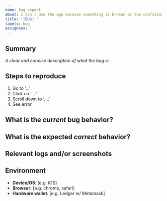 ```yaml
---
name: Bug report
about: I can't use the app because something is broken or too confusing
title: '[BUG] '
labels: bug
assignees: ''
---
```


## Summary

_A clear and concise description of what the bug is._

## Steps to reproduce

1. Go to '...'
2. Click on '....'
3. Scroll down to '....'
4. See error

## What is the _current_ bug behavior?

## What is the expected _correct_ behavior?

## Relevant logs and/or screenshots

## Environment

- **Device/OS**: [e.g. iOS]
- **Browser:** [e.g. chrome, safari]
- **Hardware wallet**: [e.g. Ledger w/ Metamask]
